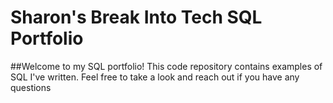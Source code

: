 # Sharon's Break Into Tech SQL Portfolio

##Welcome to my SQL portfolio! This code repository contains examples of SQL I've written. Feel free to take a look and reach out if you have any questions
